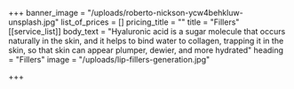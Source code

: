 +++
banner_image = "/uploads/roberto-nickson-ycw4behkluw-unsplash.jpg"
list_of_prices = []
pricing_title = ""
title = "Fillers"
[[service_list]]
body_text = "Hyaluronic acid is a sugar molecule that occurs naturally in the skin, and it helps to bind water to collagen, trapping it in the skin, so that skin can appear plumper, dewier, and more hydrated"
heading = "Fillers"
image = "/uploads/lip-fillers-generation.jpg"

+++
